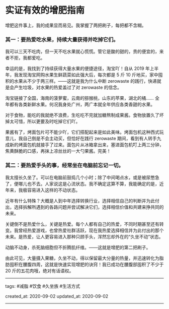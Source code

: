 # 实证有效的增肥指南

增肥这件事上，我的成果显而易见。我掌握了两把刷子，每把都不含糊。

### 其一：要热爱吃水果，持续大量获得并吃掉它们。

我可以三天不吃肉，但一天不吃水果就心慌慌。管它是酸的甜的，贵的便宜的，来者不拒，我都爱吃。

幸运的是，我找到了持续获得大量水果的便捷途径，淘宝吖！自从 2019 年上半年，我发现淘宝网购水果生鲜蔬菜如此强大后，每次都是 5 斤 10 斤地买，家中囤积的水果从不少于两三样。——这就是我为什么中断 zerowaste 的践行，快递就是会产生垃圾，对水果的热爱盖过了对 zerowaste 的信念。

淘宝链接了全国，海南的菠萝蜜，云南的猕猴桃，山东的苹果，湖北的橘…… 全年都有各类新鲜水果。何况我身处广州，两广本就全年供应各类香甜的水果。

对于食物，能吃的我就绝不浪费，生吃吃不完就加糖熬制成果酱。食物放置久了坏掉太可惜，所以更要及时吃掉它们吖。

果酱有了，烤面包片可不能少吖，它们搭配起来是如此美味。烤面包机这种西式玩意儿，我自己倒是不会主动买，但恰好在践行 zerowaste 期间，看到有人转手九成新的烤面包机就接手了过来。面包片从冰箱拿出来，塞进面包机叮上两三分钟，焦黄酥脆的口感，再抹上凉丝丝的一大勺果酱。完美！

### 其二：要热爱手头的事，经常坐在电脑前忘记一切。

我太擅长久坐了。可以在电脑前鼓捣几个小时；除了中间喝点水，或是被尿憋急了，便哪儿也不去。人家说这是心流状态。我不确定这算不算，我能确定的是，近年来，我极容易进入这样的不动状态。

近年有什么特殊？大概是人到中年选择转换行业，选择相信自己的判断并为此付出，选择拆解所遇到的各路问题并尝试解决它们，选择相信价值和共建来挣共同的未来。

关键倒不是热爱什么，关键是热爱。每个人都有自己的热爱，不同时期甚至还有转变。我曾经热爱游戏，也曾热爱社群活跃，现在我热爱选择相信并为此付出的那个未来。是热爱，让人更容易进入那种只顾手头，浑然忘却外在的“久坐不动”状态。

动脑不动身，杀死脑细胞但不折腾肌纤维。——这就是增肥的第二把刷子。

由此可见，大量摄入果糖，久坐不动，得以保留最大分量的热量，并迅速转化为脂肪囤积在腰腹四周，这就是快速实现增肥的诀窍！我已成功在腰腹部囤积了不少于 20 斤的五花肉哦，绝对有话语权。

---

tags: #减脂 #饮食 #久坐族 #生活方式

created_at: 2020-09-02
updated_at: 2020-09-02

---
